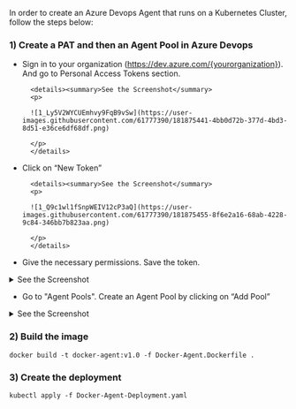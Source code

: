 

In order to create an Azure Devops Agent that runs on a Kubernetes Cluster, follow the steps below:

### 1) Create a PAT and then an Agent Pool in Azure Devops

* Sign in to your organization (https://dev.azure.com/{yourorganization}). And go to Personal Access Tokens section.

        <details><summary>See the Screenshot</summary>
        <p>

        ![1_Ly5V2WYCUEmhvy9FqB9vSw](https://user-images.githubusercontent.com/61777390/181875441-4bb0d72b-377d-4bd3-8d51-e36ce6df68df.png)

        </p>
        </details>

* Click on “New Token”

        <details><summary>See the Screenshot</summary>
        <p>
        
        ![1_Q9c1wl1fSnpWEIV12cP3aQ](https://user-images.githubusercontent.com/61777390/181875455-8f6e2a16-68ab-4228-9c84-346bb7b823aa.png)
        
        </p>
        </details>

* Give the necessary permissions. Save the token.

<details><summary>See the Screenshot</summary>
<p>

![1_b72aHVuyGyerZ1RPDIlHoQ](https://user-images.githubusercontent.com/61777390/181875472-4a49a741-9dc5-4dc5-bfb7-ded2227f6be1.png)

</p>
</details>

* Go to "Agent Pools". Create an Agent Pool by clicking on “Add Pool”

<details><summary>See the Screenshot</summary>
<p>
  
![1_OzoOBhA-GWQ95B4L__TNuw](https://user-images.githubusercontent.com/61777390/181875581-cd2de235-8bae-4321-8640-67547e59a254.png)

</p>
</details>

### 2) Build the image

````
docker build -t docker-agent:v1.0 -f Docker-Agent.Dockerfile .
````

### 3) Create the deployment

````
kubectl apply -f Docker-Agent-Deployment.yaml
````

